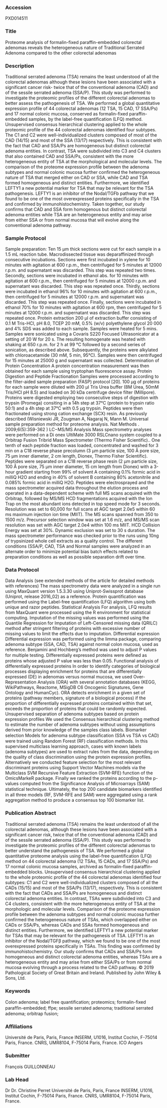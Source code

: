 ### Accession
PXD014511

### Title
Proteome analysis of formalin-fixed paraffin-embedded colorectal adenomas reveals the heterogeneous nature of Traditional Serrated Adenoma compared to the other colorectal adenomas

### Description
Traditional serrated adenoma (TSA) remains the least understood of all the colorectal adenomas although these lesions have been associated with a significant cancer risk- twice that of the conventional adenoma (CAD) and of the sessile serrated adenoma (SSA/P).  This study was performed to investigate the proteomic profiles of the different colorectal adenomas to better assess the pathogenesis of TSA. We performed a global quantitative expression profile of 44 colorectal adenomas (12 TSA, 15 CAD, 17 SSA/Ps) and 17 normal colonic mucosa, conserved as formalin-fixed paraffin-embedded samples, by the label-free quantification (LFQ) method. Unsupervised consensus hierarchical clustering applied to the whole proteomic profile of the 44 colorectal adenomas identified four subtypes. The C1 and C2 were well-individualized clusters composed of most of the CAD (14/15) and most of the SSA (13/17) respectively. This is consistent with the fact that CAD and SSA/Ps are homogeneous but distinct colorectal adenoma entities. In contrast, TSA were subdivided into C3 and C4 clusters that also contained CAD and SSA/Ps, consistent with the more heterogeneous entity of TSA at the morphological and molecular levels. The comparison of the proteome expression profile between the adenoma subtypes and normal colonic mucosa further confirmed the heterogeneous nature of TSA that merged either on CAD or SSA, while CAD and TSA formed homogeneous and distinct entities. Furthermore, we identified LEFTY1 a new potential marker for TSA that may be relevant for the TSA pathogenesis. LEFTY1 is an inhibitor of the Nodal/TGFb pathway that we found to be one of the most overexpressed proteins specifically in the TSA and confirmed by immunohistochemistry.  Taken together, our study confirms that CAD and SSA form homogenous but distinct colorectal adenoma entities while TSA are an heterogeneous entity and may arise from either SSA or from normal mucosa that will evolve along the conventional adenoma pathway.

### Sample Protocol
Sample preparation: Ten 15 µm thick sections were cut for each sample in a 1.5 mL reaction tube. Macrodissected tissue was deparaffinized through consecutive incubations. Sections were first incubated in xylene for 10 minutes with agitation at 600 r.p.m., then centrifuged for 5 minutes at 12000 r.p.m.  and supernatant was discarded. This step was repeated two times. Secondly, sections were incubated in ethanol abs. for 10 minutes with agitation at 600 r.p.m., then centrifuged for 5 minutes at 12000 r.p.m. and supernatant was discarded. This step was repeated once. Thirdly, sections were incubated in ethanol 96% for 10 minutes with agitation at 600 r.p.m., then centrifuged for 5 minutes at 12000 r.p.m. and supernatant was discarded. This step was repeated once. Finally, sections were incubated in ethanol 70% for 10 minutes with agitation at 600 rpm, then centrifuged for 5 minutes at 12000 r.p.m. and supernatant was discarded. This step was repeated once.  Protein extraction  200 µl of extraction buffer consisting of 0.1 M Tris-HCl, pH 8.0, TCEP 20 mM, 0.5% (w/v) polyethylene glycol 20 000 and 4% SDS was added to each sample. Samples were heated for 5 mins. Samples were sonicated using a Covaris S220 Focused Ultrasonicator at a setting of 20 W for 20 s. The resulting homogenate was heated with shaking at 650 r.p.m. for 2 h at 99 °C followed by a second series of sonication, as described above. Subsequently, the proteins were alkylated with chloroacetamide (30 mM, 5 min, 95°C). Samples were then centrifuged for 15 minutes at 25000 g and supernatant was collected.  Determination of Protein Concentration A protein concentration measurement was then obtained for each sample using tryptophan fluorescence assay.  Protein Digestion and Peptide Fractionation Samples were processed according to the filter-aided sample preparation (FASP) protocol [20]. 100 µg of proteins for each sample were diluted with 200 µl Tris Urea buffer (8M Urea, 50mM Tris/HCl pH 8.5) and loaded on 30 kDa centrifuge device filter (Millipore). Proteins were digested employing two consecutive steps of digestion with trypsin (Promega) consiting in a 14h step at 37°C (protein to trypsin ratio 50:1) and   a 4h step at 37°C with 0.5 µg trypsin.  Peptides were then fractionated using strong cation exchange (SCX) resin. As previously described (Wisniewski JR, Zougman A, Nagaraj N, Mann M. Universal sample preparation method for proteome analysis. Nat Methods . 2009;6(5):359-362 )   LC−MS/MS Analysis Mass spectrometry analyses were performed on a Di onex UltiMate 3000 RSLCnano system coupled to a Orbitrap Fusion Tribrid Mass Spectrometer (Thermo Fisher Scientific).. One tenth of each peptide fraction was loaded, concentrated and washed for 3 min on a C18 reverse phase precolumn (3 µm particle size, 100 Å pore size, 75 µm inner diameter, 2 cm length, Dionex, Thermo Fisher Scientific). Peptides were separated on a C18 reverse phase resin (2 µm particle size, 100 Å pore size, 75 µm inner diameter, 15 cm length from Dionex) with a 3-hour gradient starting from 99% of solvent A containing 0.1% formic acid in milliQ H2O and ending in 40% of solvent B containing 80% acetonitrile and 0.085% formic acid in milliQ H2O. Peptides were electrosprayed and the mass spectrometer acquired data throughout the elution process and operated in a data-dependent scheme with full MS scans acquired with the Orbitrap, followed by MS/MS HCD fragmentations acquired with the Ion Trap on the most abundant ions detected in top speed mode for 3 seconds. Resolution was set to 60,000 for full scans at AGC target 2.0e5 within 60 ms maximum injection ion time (MIIT). The MS scans spanned from 350 to 1500 m/z. Precursor selection window was set at 1.6 m/z, and MS/MS scan resolution was set with AGC target 2.0e4 within 100 ms MIIT. HCD Collision Energy was set at 30%. Dynamic exclusion was set to 30 s duration.   The mass spectrometer performance was checked prior to the runs using 10ng of trypsinized whole cell extracts as a quality control. The different conditions (SSA/P, CAD, TSA and Normal samples were analyzed in an alternate order to minimize potential bias batch effects related to preparation conditions as well as possible separation drift over time.

### Data Protocol
Data Analysis (see extended methods of the article for detailed methods with references) The mass spectrometry data were analyzed in a single run using MaxQuant version 1.5.3.30  using Uniprot-Swissprot database (Uniprot, release 2016_02) as a reference. Protein quantification was performed using the Label-free quantification (LFQ) algorithm using both unique and razor peptides.  Statistical Analysis For analysis, LFQ results from MaxQuant were processed using the R environment for statistical computing. Imputation of the missing values was performed using the Quantile Regression for Imputation of Left-Censored missing data (QRILC) method after stringent filtering of proteins with excessive number of missing values to limit the effects due to imputation.  Differential expression Differential expression was performed using the limma package, comparing adenoma subtype (SSA, CAD, TSA) against normal colon mucosa, used as reference. Benjamini and Hochberg’s method was used to adjust P values for multiple testing. Differentially expressed proteins were deﬁned as proteins whose adjusted P value was less than 0.05.  Functional analysis of differentially expressed proteins In order to identify categories of biological processes displaying enrichment for proteins that are differentially expressed (DE) in adenomas versus normal mucosa, we used Over-Representation Analysis (ORA) with several annotation databases (KEGG, WikiPathways, Reactome, MSigDB C6 Oncogenic Signatures, Gene Ontology and HumanCyc). ORA detects enrichment in a given set of proteins (pathway members, signature of a biological process) if the proportion of differentially expressed proteins contained within that set, exceeds the proportion of proteins that could be randomly expected.  Unsupervised separation of adenoma subtypes based on protein expression profiles We used the Consensus hierarchical clustering method to estimate the number of adenoma subtypes without using assumptions derived from prior knowledge of the samples class labels.   Biomarker selection Models for adenoma subtype classiﬁcation (SSA vs TSA vs CAD) were trained using Random Forest (RF) classification methods. In this supervised multiclass learning approach, cases with known labels (adenoma subtypes) are used to extract rules from the data, depending on the quality of class discrimination using the protein expression profiles. Alternatively we conducted feature selection for the most relevant discriminant proteins using Support Vector Machines models via the Multiclass SVM Recursive Feature Extraction (SVM-RFE) function of the OmicsMarkeR package. Finally we ranked the proteins according to the p-values computed from the Significance Analysis of Microarrays (SAM) statistical technique. Ultimately, the top 200 candidate biomarkers identiﬁed in all three models (RF, SVM-RFE and SAM) were aggregated using a rank aggregation method to produce a consensus top 100 biomarker list.

### Publication Abstract
Traditional serrated adenoma (TSA) remains the least understood of all the colorectal adenomas, although these lesions have been associated with a significant cancer risk, twice that of the conventional adenoma (CAD) and of the sessile serrated adenoma (SSA/P). This study was performed to investigate the proteomic profiles of the different colorectal adenomas to better understand the pathogenesis of TSA. We performed a global quantitative proteome analysis using the label-free quantification (LFQ) method on 44 colorectal adenoma (12 TSAs, 15 CADs, and 17 SSA/Ps) and 17 normal colonic mucosa samples, archived as formalin-fixed paraffin-embedded blocks. Unsupervised consensus hierarchical clustering applied to the whole proteomic profile of the 44 colorectal adenomas identified four subtypes: C1 and C2 were well-individualized clusters composed of all the CADs (15/15) and most of the SSA/Ps (13/17), respectively. This is consistent with the fact that CADs and SSA/Ps are homogeneous and distinct colorectal adenoma entities. In contrast, TSAs were subdivided into C3 and C4 clusters, consistent with the more heterogeneous entity of TSA at the morphologic and molecular levels. Comparison of the proteome expression profile between the adenoma subtypes and normal colonic mucosa further confirmed the heterogeneous nature of TSAs, which overlapped either on CADs or SSA/Ps, whereas CADs and SSAs formed homogeneous and distinct entities. Furthermore, we identified LEFTY1 a new potential marker for TSAs that may be relevant for the pathogenesis of TSA. LEFTY1 is an inhibitor of the Nodal/TGF&#x3b2; pathway, which we found to be one of the most overexpressed proteins specifically in TSAs. This finding was confirmed by immunohistochemistry. Our study confirms that CADs and SSA/Ps form homogeneous and distinct colorectal adenoma entities, whereas TSAs are a heterogeneous entity and may arise from either SSA/Ps or from normal mucosa evolving through a process related to the CAD pathway. &#xa9; 2019 Pathological Society of Great Britain and Ireland. Published by John Wiley &amp; Sons, Ltd.

### Keywords
Colon adenoma; label free quantification; proteomics; formalin-ﬁxed parafﬁn-embedded; ffpe; sessile serrated adenoma; traditional serrated adenoma; orbitrap fusion;

### Affiliations
Université de Paris, Paris, France INSERM, U1016, Institut Cochin, F-75014 Paris, France. CNRS, UMR8104, F-75014 Paris, France.
ICO Angers

### Submitter
François GUILLONNEAU

### Lab Head
Dr Dr. Christine Perret
Université de Paris, Paris, France INSERM, U1016, Institut Cochin, F-75014 Paris, France. CNRS, UMR8104, F-75014 Paris, France.


